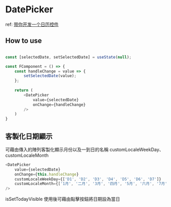 # DatePicker

ref: [带你开发一个日历控件](https://juejin.im/post/5a2f0e63f265da43294e01ec)

## How to use 
```javascript

const [selectedDate, setSelectedDate] = useState(null);

const FComponent = () => {
    const handleChange = value => {
        setSelectedDate(value);
    };
    
    return (
        <DatePicker
            value={selectedDate}
            onChange={handleChange}
        />
    )
}
```

## 客製化日期顯示

可藉由傳入的陣列客製化顯示月份以及一到日的名稱 customLocaleWeekDay、customLocaleMonth

```javascript
<DatePicker
    value={selectedDate}
    onChange={this.handleChange}
    customLocaleWeekDay={['D1', 'D2', 'D3', 'D4', 'D5', 'D6', 'D7']}
    customLocaleMonth={['1月', '二月', '3月', '四月', '5月', '六月', '7月', '八月', '9月', '十月', '11月', '十二月']}
/>
```

isSetTodayVisible 使用後可藉由點擊按鈕將日期設為當日
